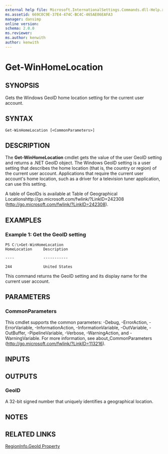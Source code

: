 ```yaml
---
external help file: Microsoft.InternationalSettings.Commands.dll-Help.xml
ms.assetid: 669C0C9E-37E4-474C-BC4C-465AE06EAFA3
manager: dansimp
online version: 
schema: 2.0.0
ms.reviewer:
ms.author: kenwith
author: kenwith
---
```


# Get-WinHomeLocation

## SYNOPSIS
Gets the Windows GeoID home location setting for the current user account.

## SYNTAX

```
Get-WinHomeLocation [<CommonParameters>]
```

## DESCRIPTION
The **Get-WinHomeLocation** cmdlet gets the value of the user GeoID setting and returns a .NET GeoID object.
The Windows GeoID setting is a user setting that describes the home location (that is, the country or region) of the current user account.
Applications that require the current user account's home location, such as a driver for a television tuner application, can use this setting.

A table of GeoIDs is available at Table of Geographical Locationshttp://go.microsoft.com/fwlink/?LinkID=242308 (http://go.microsoft.com/fwlink/?LinkID=242308).

## EXAMPLES

### Example 1: Get the GeoID setting
```
PS C:\>Get-WinHomeLocation
HomeLocation     Description

----             -----------

244              United States
```

This command returns the GeoID setting and its display name for the current user account.

## PARAMETERS

### CommonParameters
This cmdlet supports the common parameters: -Debug, -ErrorAction, -ErrorVariable, -InformationAction, -InformationVariable, -OutVariable, -OutBuffer, -PipelineVariable, -Verbose, -WarningAction, and -WarningVariable. For more information, see about_CommonParameters (http://go.microsoft.com/fwlink/?LinkID=113216).

## INPUTS

## OUTPUTS

### GeoID
A 32-bit signed number that uniquely identifies a geographical location.

## NOTES

## RELATED LINKS

[RegionInfo.GeoId Property](http://go.microsoft.com/fwlink/?LinkID=242310)

